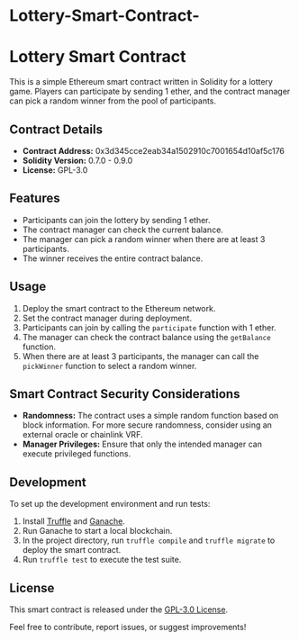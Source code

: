 # Lottery-Smart-Contract-

# Lottery Smart Contract

This is a simple Ethereum smart contract written in Solidity for a lottery game. Players can participate by sending 1 ether, and the contract manager can pick a random winner from the pool of participants.

## Contract Details

- **Contract Address:** 0x3d345cce2eab34a1502910c7001654d10af5c176
- **Solidity Version:** 0.7.0 - 0.9.0
- **License:** GPL-3.0

## Features

- Participants can join the lottery by sending 1 ether.
- The contract manager can check the current balance.
- The manager can pick a random winner when there are at least 3 participants.
- The winner receives the entire contract balance.

## Usage

1. Deploy the smart contract to the Ethereum network.
2. Set the contract manager during deployment.
3. Participants can join by calling the `participate` function with 1 ether.
4. The manager can check the contract balance using the `getBalance` function.
5. When there are at least 3 participants, the manager can call the `pickWinner` function to select a random winner.

## Smart Contract Security Considerations

- **Randomness:** The contract uses a simple random function based on block information. For more secure randomness, consider using an external oracle or chainlink VRF.
- **Manager Privileges:** Ensure that only the intended manager can execute privileged functions.

## Development

To set up the development environment and run tests:

1. Install [Truffle](https://www.trufflesuite.com/truffle) and [Ganache](https://www.trufflesuite.com/ganache).
2. Run Ganache to start a local blockchain.
3. In the project directory, run `truffle compile` and `truffle migrate` to deploy the smart contract.
4. Run `truffle test` to execute the test suite.

## License

This smart contract is released under the [GPL-3.0 License](https://opensource.org/licenses/GPL-3.0).

Feel free to contribute, report issues, or suggest improvements!
